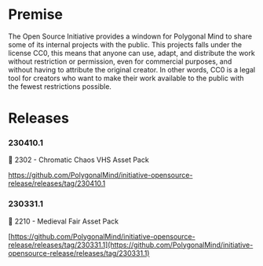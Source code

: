 # Premise

The Open Source Initiative provides a windown for Polygonal Mind to share some of its internal projects with the public. This projects falls under the license CC0, this means that anyone can use, adapt, and distribute the work without restriction or permission, even for commercial purposes, and without having to attribute the original creator. In other words, CC0 is a legal tool for creators who want to make their work available to the public with the fewest restrictions possible.

# Releases

### 230410.1

<aside>
🔽 2302 - Chromatic Chaos VHS Asset Pack

https://github.com/PolygonalMind/initiative-opensource-release/releases/tag/230410.1

### 230331.1

<aside>
🔽 2210 - Medieval Fair Asset Pack

[https://github.com/PolygonalMind/initiative-opensource-release/releases/tag/230331.1](https://github.com/PolygonalMind/initiative-opensource-release/releases/tag/230331.1)

</aside>
